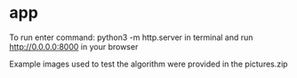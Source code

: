 # app
To run enter command: python3 -m http.server in terminal
and run http://0.0.0.0:8000 in your browser

Example images used to test the algorithm were provided in the pictures.zip
